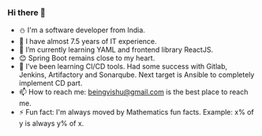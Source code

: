 ### Hi there 👋

- :snowman: I'm a software developer from India. 
- :office:  I have almost 7.5 years of IT experience.
- 🌱 I’m currently learning YAML and frontend library ReactJS.
- :blush: Spring Boot remains close to my heart.
- 🤔 I’ve been learning CI/CD tools. Had some success with Gitlab, Jenkins, Artifactory and Sonarqube. Next target is Ansible to completely implement CD part.
- 📫 How to reach me: beingvishu@gmail.com is the best place to reach me.
- ⚡ Fun fact: I'm always moved by Mathematics fun facts. Example: x% of y is always y% of x.
